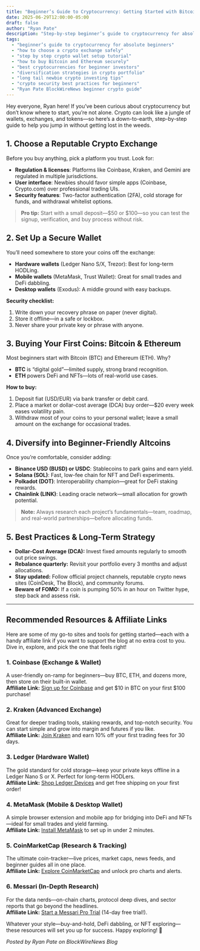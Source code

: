 ```yaml
---
title: "Beginner’s Guide to Cryptocurrency: Getting Started with Bitcoin, Ethereum & More"
date: 2025-06-29T12:00:00-05:00
draft: false
author: "Ryan Pate"
description: "Step-by-step beginner’s guide to cryptocurrency for absolute beginners—covering how to choose an exchange, set up a secure wallet, buy Bitcoin and Ethereum safely, diversify into altcoins, and best practices for long-term crypto investing."
tags:
  - "beginner’s guide to cryptocurrency for absolute beginners"
  - "how to choose a crypto exchange safely"
  - "step by step crypto wallet setup tutorial"
  - "how to buy Bitcoin and Ethereum securely"
  - "best cryptocurrencies for beginner investors"
  - "diversification strategies in crypto portfolio"
  - "long tail newbie crypto investing tips"
  - "crypto security best practices for beginners"
  - "Ryan Pate BlockWireNews beginner crypto guide"
---
```


Hey everyone, Ryan here! If you’ve been curious about cryptocurrency but don’t know where to start, you’re not alone. Crypto can look like a jungle of wallets, exchanges, and tokens—so here’s a down-to-earth, step-by-step guide to help you jump in without getting lost in the weeds.

## 1. Choose a Reputable Crypto Exchange  
Before you buy anything, pick a platform you trust. Look for:  
- **Regulation & licenses**: Platforms like Coinbase, Kraken, and Gemini are regulated in multiple jurisdictions.  
- **User interface**: Newbies should favor simple apps (Coinbase, Crypto.com) over professional trading UIs.  
- **Security features**: Two-factor authentication (2FA), cold storage for funds, and withdrawal whitelist options.  

> **Pro tip:** Start with a small deposit—$50 or $100—so you can test the signup, verification, and buy process without risk.

## 2. Set Up a Secure Wallet  
You’ll need somewhere to store your coins off the exchange:  
- **Hardware wallets** (Ledger Nano S/X, Trezor): Best for long-term HODLing.  
- **Mobile wallets** (MetaMask, Trust Wallet): Great for small trades and DeFi dabbling.  
- **Desktop wallets** (Exodus): A middle ground with easy backups.  

**Security checklist:**  
1. Write down your recovery phrase on paper (never digital).  
2. Store it offline—in a safe or lockbox.  
3. Never share your private key or phrase with anyone.

## 3. Buying Your First Coins: Bitcoin & Ethereum  
Most beginners start with Bitcoin (BTC) and Ethereum (ETH). Why?  
- **BTC** is “digital gold”—limited supply, strong brand recognition.  
- **ETH** powers DeFi and NFTs—lots of real-world use cases.  

**How to buy:**  
1. Deposit fiat (USD/EUR) via bank transfer or debit card.  
2. Place a market or dollar-cost average (DCA) buy order—$20 every week eases volatility pain.  
3. Withdraw most of your coins to your personal wallet; leave a small amount on the exchange for occasional trades.

## 4. Diversify into Beginner-Friendly Altcoins  
Once you’re comfortable, consider adding:  
- **Binance USD (BUSD) or USDC**: Stablecoins to park gains and earn yield.  
- **Solana (SOL)**: Fast, low-fee chain for NFT and DeFi experiments.  
- **Polkadot (DOT)**: Interoperability champion—great for DeFi staking rewards.  
- **Chainlink (LINK)**: Leading oracle network—small allocation for growth potential.

> **Note:** Always research each project’s fundamentals—team, roadmap, and real-world partnerships—before allocating funds.

## 5. Best Practices & Long-Term Strategy  
- **Dollar-Cost Average (DCA):** Invest fixed amounts regularly to smooth out price swings.  
- **Rebalance quarterly:** Revisit your portfolio every 3 months and adjust allocations.  
- **Stay updated:** Follow official project channels, reputable crypto news sites (CoinDesk, The Block), and community forums.  
- **Beware of FOMO:** If a coin is pumping 50% in an hour on Twitter hype, step back and assess risk.

---

## Recommended Resources & Affiliate Links  
Here are some of my go-to sites and tools for getting started—each with a handy affiliate link if you want to support the blog at no extra cost to you. Dive in, explore, and pick the one that feels right!

### 1. Coinbase (Exchange & Wallet)  
A user-friendly on-ramp for beginners—buy BTC, ETH, and dozens more, then store on their built-in wallet.  
**Affiliate Link:** [Sign up for Coinbase](https://www.coinbase.com/join/ryanpate) and get $10 in BTC on your first $100 purchase!

### 2. Kraken (Advanced Exchange)  
Great for deeper trading tools, staking rewards, and top-notch security. You can start simple and grow into margin and futures if you like.  
**Affiliate Link:** [Join Kraken](https://www.kraken.com/signup?ref=RYANPATE) and earn 10% off your first trading fees for 30 days.

### 3. Ledger (Hardware Wallet)  
The gold standard for cold storage—keep your private keys offline in a Ledger Nano S or X. Perfect for long-term HODLers.  
**Affiliate Link:** [Shop Ledger Devices](https://www.ledger.com/?r=ryanpate) and get free shipping on your first order!

### 4. MetaMask (Mobile & Desktop Wallet)  
A simple browser extension and mobile app for bridging into DeFi and NFTs—ideal for small trades and yield farming.  
**Affiliate Link:** [Install MetaMask](https://metamask.io/download.html?affiliate=ryanpate) to set up in under 2 minutes.

### 5. CoinMarketCap (Research & Tracking)  
The ultimate coin-tracker—live prices, market caps, news feeds, and beginner guides all in one place.  
**Affiliate Link:** [Explore CoinMarketCap](https://coinmarketcap.com/?ref=ryanpate) and unlock pro charts and alerts.

### 6. Messari (In-Depth Research)  
For the data nerds—on-chain charts, protocol deep dives, and sector reports that go beyond the headlines.  
**Affiliate Link:** [Start a Messari Pro Trial](https://messari.io/signup?ref=ryanpate) (14-day free trial!).

Whatever your style—buy-and-hold, DeFi dabbling, or NFT exploring—these resources will set you up for success. Happy exploring! 🚀

*Posted by Ryan Pate on BlockWireNews Blog*

